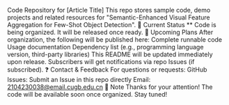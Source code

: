 Code Repository for [Article Title]
This repo stores sample code, demo projects and related resources for "Semantic-Enhanced Visual Feature Aggregation for Few-Shot Object Detection".
📍 Current Status
** 
Code is being organized. It will be released once ready.
📅 Upcoming Plans
After organization, the following will be published here:
Complete runnable code
Usage documentation
Dependency list (e.g., programming language version, third-party libraries)
This README will be updated immediately upon release. Subscribers will get notifications via repo Issues (if subscribed).
❓ Contact & Feedback
For questions or requests:
GitHub Issues: Submit an Issue in this repo directly
Email: 2104230038@email.cugb.edu.cn
📌 Note
Thanks for your attention! The code will be available soon once organized. Stay tuned!
